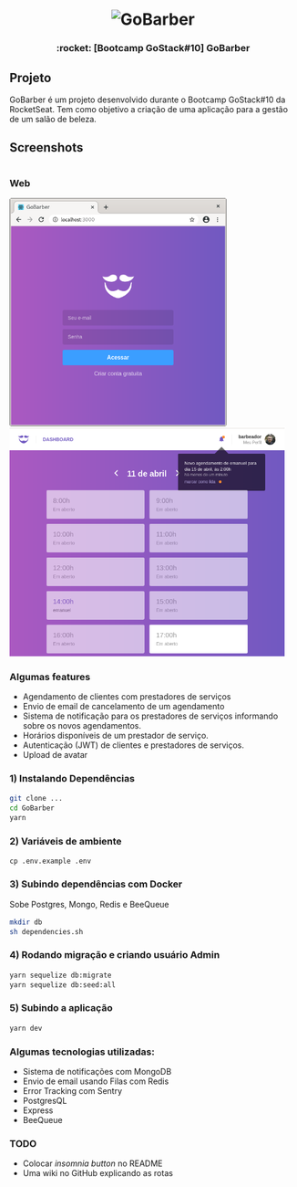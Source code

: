 <h1 align="center">
  <img alt="GoBarber" title="GoBarber" src="https://camo.githubusercontent.com/8c13dc2618dbd7f76d1d574350b98fdee1335ce5/68747470733a2f2f726f636b6574736561742d63646e2e73332d73612d656173742d312e616d617a6f6e6177732e636f6d2f626f6f7463616d702d6865616465722e706e67" width="123px" />
</h1>


<h3 align="center">
  :rocket: [Bootcamp GoStack#10] GoBarber
</h3>

## Projeto
GoBarber é um projeto desenvolvido durante o Bootcamp GoStack#10 da RocketSeat. Tem como objetivo a criação de uma aplicação para a gestão de um salão de beleza.

## Screenshots
<h1 align="center">
  <h3>Web</h3>
  <img alt="GoBarber" title="GoBarber" src=".github/login.png" height="400" />
  <img alt="GoBarber" title="GoBarber" src=".github/agendamentos.png" height="400" />
</h1>

### Algumas __features__
* Agendamento de clientes com prestadores de serviços
* Envio de email de cancelamento de um agendamento
* Sistema de notificação para os prestadores de serviços informando sobre os novos agendamentos.
* Horários disponíveis de um prestador de serviço.
* Autenticação (JWT) de clientes e prestadores de serviços.
* Upload de avatar

### 1) Instalando Dependências
```sh
git clone ...
cd GoBarber
yarn
```

### 2) Variáveis de ambiente
```
cp .env.example .env
```

### 3) Subindo dependências com Docker
Sobe Postgres, Mongo, Redis e BeeQueue
```sh
mkdir db
sh dependencies.sh
```

### 4) Rodando migração e criando usuário Admin
```sh
yarn sequelize db:migrate
yarn sequelize db:seed:all
```

### 5) Subindo a aplicação
```sh
yarn dev
```

### Algumas tecnologias utilizadas:
* Sistema de notificações com MongoDB
* Envio de email usando Filas com Redis
* Error Tracking com Sentry
* PostgresQL
* Express
* BeeQueue

### TODO
* Colocar _insomnia button_ no README
* Uma wiki no GitHub explicando as rotas
